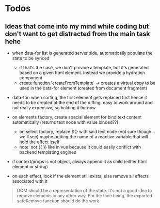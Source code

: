 # Todos
## Ideas that come into my mind while coding but don't want to get distracted from the main task hehe

- when data-for list is generated server side, automatically populate the state to be synced
    - if that's the case, we don't provide a template, but it's generated based on a given html element. Instead we provide a hydration component
    - create function 'createFromTemplate' -> creates a virtual copy to be used in the data-for element (created from document fragment)

- data-for: when sorting, the first element gets replaced first hence it needs to be created at the end of the diffing.
easy to work around and not really expensive, so holding it for now

- on elements factory, create special element for bind text content automatically (returns text node with value binded??)
    - on select factory, replace ${} with said text node (not sure though... we'll see) maybe putting the name of a reactive variable that will hold the effect itself
    - note: not {{ }} like in vue because it could easily conflict with backend templating engines

- if context/props is not object, always append it as child (either html element or string)

- on each effect, look if the element still exists, else remove all effects associated with it
> DOM should be a representation of the state. It's not a good idea to remove elements in any other way. For the time being, the exported safeRemove function should do the work